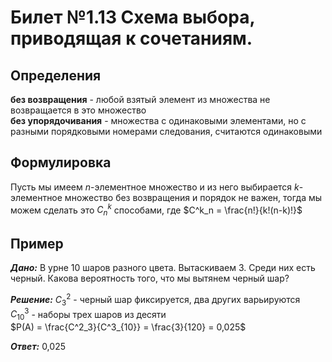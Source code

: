 # Билет №1.13 Схема выбора, приводящая к сочетаниям.

## Определения

**без возвращения** - любой взятый элемент из множества не возвращается в это множество  
**без упорядочивания** - множества с одинаковыми элементами, но с разными порядковыми номерами следования, считаются одинаковыми

## Формулировка

Пусть мы имеем $n$-элементное множество и из него выбирается $k$-элементное множество без возвращения и порядок не важен, тогда мы можем сделать это $C^k_n$ способами, где $C^k_n = \frac{n!}{k!(n-k)!}$

## Пример

***Дано:*** В урне 10 шаров разного цвета. Вытаскиваем 3. Среди них есть черный. Какова вероятность того, что мы вытянем черный шар?

***Решение:*** $C^2_3$ - черный шар фиксируется, два других варьируются  
$C^3_{10}$ - наборы трех шаров из десяти  
$P(A) = \frac{C^2_3}{C^3_{10}} = \frac{3}{120} = 0,025$

***Ответ:*** 0,025